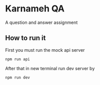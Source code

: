  # Karnameh QA
 
A question and answer assignment

## How to run it

First you must run the mock api server

```shell
npm run api
```

After that in new terminal run dev server by

```shell
npm run dev
```
